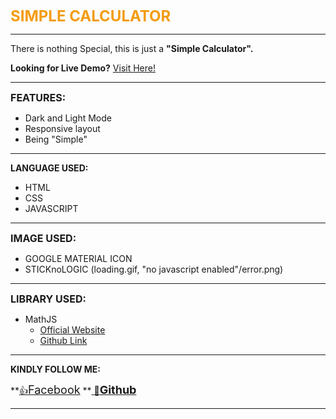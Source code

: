 <span style="color:#f39c12"><span style="font-size:24px">**SIMPLE CALCULATOR**</span></span> 

* * *

There is nothing Special, this is just a **"Simple Calculator".**

**Looking for Live Demo?**
[Visit Here!](https://sticknologic.github.io/Simple-Calculator/Simple%20Calculator/index.html)
* * *

**<span style="font-size:16px">FEATURES:</span>**

*   Dark and Light Mode
*   Responsive layout
*   Being "Simple"

* * *

**LANGUAGE USED:**

*   HTML
*   CSS
*   JAVASCRIPT

* * *

**<span style="font-size:16px">IMAGE USED:</span>**

*   GOOGLE MATERIAL ICON
*   STICKnoLOGIC (loading.gif, "no javascript enabled"/error.png)

* * *

**<span style="font-size:16px">LIBRARY USED:</span>**

*   MathJS 
    *   [Official Website](http://mathjs.org)
    *   [Github Link](https://github.com/josdejong/mathjs)

* * *

**KINDLY FOLLOW ME:**

**[👍<span style="font-size:18px">Facebook</span>](https://facebook.com/STICKnoLOGIC) **[ **🐙<span style="font-size:18px">Github</span>**](https://github.com/STICKnoLOGIC)

* * *